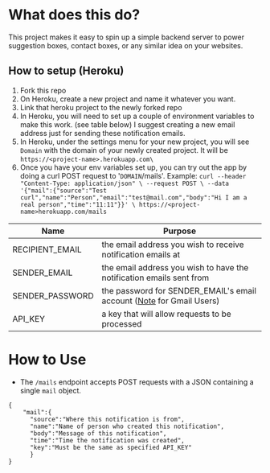 # What does this do?
This project makes it easy to spin up a simple backend server to power suggestion boxes, contact boxes, or any similar idea on your websites.

## How to setup (Heroku)
1. Fork this repo
2. On Heroku, create a new project and name it whatever you want.
3. Link that heroku project to the newly forked repo
4. In Heroku, you will need to set up a couple of environment variables to make this work. (see table below) I suggest creating a new email address just for sending these notification emails.
5. In Heroku, under the settings menu for your new project, you will see `Domain` with the domain of your newly created project. It will be `https://<project-name>.herokuapp.com\`
6. Once you have your env variables set up, you can try out the app by doing a curl POST request to '`DOMAIN`/mails'.
Example: ```curl --header "Content-Type: application/json" \
  --request POST \
  --data '{"mail":{"source":"Test curl","name":"Person","email":"test@mail.com","body":"Hi I am a real person","time":"11:11"}}' \
  https://<project-name>herokuapp.com/mails```

|Name|Purpose|
|----|-------|
|RECIPIENT_EMAIL | the email address you wish to receive notification emails at|
|SENDER_EMAIL | the email address you wish to have the notification emails sent from|
|SENDER_PASSWORD | the password for SENDER_EMAIL's email account ([Note](https://guides.rubyonrails.org/action_mailer_basics.html#action-mailer-configuration-for-gmail) for Gmail Users)|
|API_KEY| a key that will allow requests to be processed|

# How to Use
* The `/mails` endpoint accepts POST requests with a JSON containing a single `mail` object.
```
{
    "mail":{
      "source":"Where this notification is from",
      "name":"Name of person who created this notification",
      "body":"Message of this notification",
      "time":"Time the notification was created",
      "key":"Must be the same as specified API_KEY"
      }
}
```
